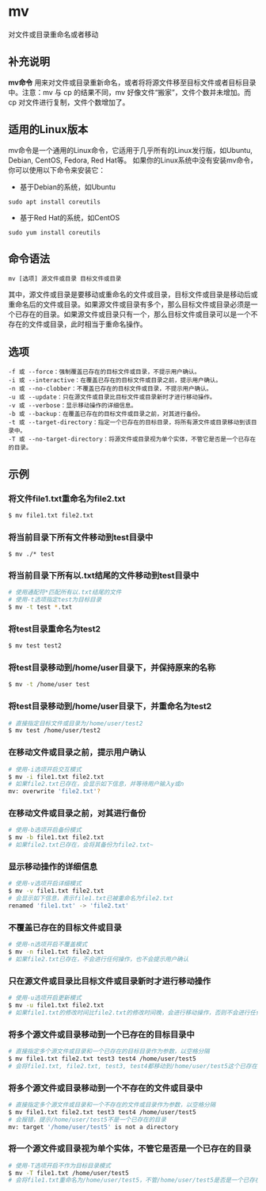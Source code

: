 mv
===

对文件或目录重命名或者移动

## 补充说明

**mv命令** 用来对文件或目录重新命名，或者将将源文件移至目标文件或者目标目录中。注意：mv 与 cp 的结果不同，mv 好像文件“搬家”，文件个数并未增加。而 cp 对文件进行复制，文件个数增加了。

## 适用的Linux版本

mv命令是一个通用的Linux命令，它适用于几乎所有的Linux发行版，如Ubuntu, Debian, CentOS, Fedora, Red Hat等。 如果你的Linux系统中没有安装mv命令，你可以使用以下命令来安装它：

* 基于Debian的系统，如Ubuntu

```shell
sudo apt install coreutils
```

* 基于Red Hat的系统，如CentOS

```shell
sudo yum install coreutils
```

##  命令语法

```shell
mv [选项] 源文件或目录 目标文件或目录
```

其中，源文件或目录是要移动或重命名的文件或目录，目标文件或目录是移动后或重命名后的文件或目录。如果源文件或目录有多个，那么目标文件或目录必须是一个已存在的目录。如果源文件或目录只有一个，那么目标文件或目录可以是一个不存在的文件或目录，此时相当于重命名操作。

##  选项

```shell
-f 或 --force：强制覆盖已存在的目标文件或目录，不提示用户确认。
-i 或 --interactive：在覆盖已存在的目标文件或目录之前，提示用户确认。
-n 或 --no-clobber：不覆盖已存在的目标文件或目录，不提示用户确认。
-u 或 --update：只在源文件或目录比目标文件或目录新时才进行移动操作。
-v 或 --verbose：显示移动操作的详细信息。
-b 或 --backup：在覆盖已存在的目标文件或目录之前，对其进行备份。
-t 或 --target-directory：指定一个已存在的目标目录，将所有源文件或目录移动到该目录中。
-T 或 --no-target-directory：将源文件或目录视为单个实体，不管它是否是一个已存在的目录。
```

## 示例

### 将文件file1.txt重命名为file2.txt

```bash
$ mv file1.txt file2.txt
```

### 将当前目录下所有文件移动到test目录中

```shell
$ mv ./* test
```

### 将当前目录下所有以.txt结尾的文件移动到test目录中

```bash
# 使用通配符*匹配所有以.txt结尾的文件
# 使用-t选项指定test为目标目录
$ mv -t test *.txt
```

### 将test目录重命名为test2

```bash
$ mv test test2
```

### 将test目录移动到/home/user目录下，并保持原来的名称

```bash
$ mv -t /home/user test
```

### 将test目录移动到/home/user目录下，并重命名为test2

```bash
# 直接指定目标文件或目录为/home/user/test2
$ mv test /home/user/test2
```

### 在移动文件或目录之前，提示用户确认

```bash
# 使用-i选项开启交互模式
$ mv -i file1.txt file2.txt
# 如果file2.txt已存在，会显示如下信息，并等待用户输入y或n
mv: overwrite 'file2.txt'? 
```

### 在移动文件或目录之前，对其进行备份

```bash
# 使用-b选项开启备份模式
$ mv -b file1.txt file2.txt
# 如果file2.txt已存在，会将其备份为file2.txt~
```

### 显示移动操作的详细信息

```bash
# 使用-v选项开启详细模式
$ mv -v file1.txt file2.txt
# 会显示如下信息，表示file1.txt已被重命名为file2.txt
renamed 'file1.txt' -> 'file2.txt'
```

### 不覆盖已存在的目标文件或目录

```bash
# 使用-n选项开启不覆盖模式
$ mv -n file1.txt file2.txt
# 如果file2.txt已存在，不会进行任何操作，也不会提示用户确认
```

### 只在源文件或目录比目标文件或目录新时才进行移动操作

```bash
# 使用-u选项开启更新模式
$ mv -u file1.txt file2.txt
# 如果file1.txt的修改时间比file2.txt的修改时间晚，会进行移动操作，否则不会进行任何操作，也不会提示用户确认
```

### 将多个源文件或目录移动到一个已存在的目标目录中

```bash
# 直接指定多个源文件或目录和一个已存在的目标目录作为参数，以空格分隔
$ mv file1.txt file2.txt test3 test4 /home/user/test5 
# 会将file1.txt, file2.txt, test3, test4都移动到/home/user/test5这个已存在的目录中，并保持原来的名称，如果有同名的文件或目录，会覆盖它们，除非使用其他选项来改变这一行为。
```

### 将多个源文件或目录移动到一个不存在的文件或目录中

```bash
# 直接指定多个源文件或目录和一个不存在的文件或目录作为参数，以空格分隔
$ mv file1.txt file2.txt test3 test4 /home/user/test5 
# 会报错，提示/home/user/test5不是一个已存在的目录
mv: target '/home/user/test5' is not a directory
```

### 将一个源文件或目录视为单个实体，不管它是否是一个已存在的目录

```bash
# 使用-T选项开启不作为目标目录模式
$ mv -T file1.txt /home/user/test5 
# 会将file1.txt重命名为/home/user/test5，不管/home/user/test5是否是一个已存在的目录，如果是，会覆盖它，除非使用其他选项来改变这一行为。
```
